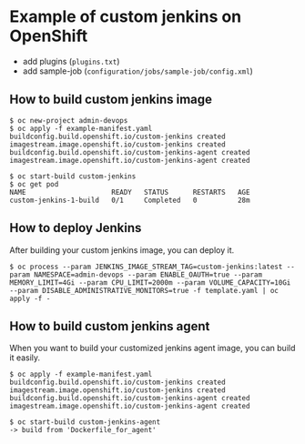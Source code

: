 # Example of custom jenkins on OpenShift

- add plugins (`plugins.txt`)
- add sample-job (`configuration/jobs/sample-job/config.xml`)

## How to build custom jenkins image
```
$ oc new-project admin-devops
$ oc apply -f example-manifest.yaml
buildconfig.build.openshift.io/custom-jenkins created
imagestream.image.openshift.io/custom-jenkins created buildconfig.build.openshift.io/custom-jenkins-agent created
imagestream.image.openshift.io/custom-jenkins-agent created

$ oc start-build custom-jenkins
$ oc get pod
NAME                     READY   STATUS      RESTARTS   AGE
custom-jenkins-1-build   0/1     Completed   0          28m
```

## How to deploy Jenkins
After building your custom jenkins image, you can deploy it.

```
$ oc process --param JENKINS_IMAGE_STREAM_TAG=custom-jenkins:latest --param NAMESPACE=admin-devops --param ENABLE_OAUTH=true --param MEMORY_LIMIT=4Gi --param CPU_LIMIT=2000m --param VOLUME_CAPACITY=10Gi --param DISABLE_ADMINISTRATIVE_MONITORS=true -f template.yaml | oc apply -f -
```

## How to build custom jenkins agent
When you want to build your customized jenkins agent image, you can build it easily.

```
$ oc apply -f example-manifest.yaml
buildconfig.build.openshift.io/custom-jenkins created
imagestream.image.openshift.io/custom-jenkins created
buildconfig.build.openshift.io/custom-jenkins-agent created
imagestream.image.openshift.io/custom-jenkins-agent created

$ oc start-build custom-jenkins-agent
-> build from 'Dockerfile_for_agent' 
```

